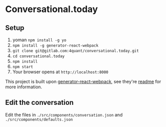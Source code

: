 # Conversational.today

## Setup

1. yoman `npm install -g yo`
2. `npm install -g generator-react-webpack`
3. `git clone git@gitlab.com:4quant/conversational.today.git`
4. `cd conversational.today`
5. `npm install`
6. `npm start`
7. Your browser opens at `http://localhost:8000`

This project is built upon [generator-react-webpack](https://github.com/react-webpack-generators/generator-react-webpack), see they're [readme](https://github.com/react-webpack-generators/generator-react-webpack) for more information.

## Edit the conversation

Edit the files in `./src/components/conversation.json` and `./src/components/defaults.json`
